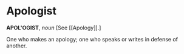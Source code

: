 # Apologist

**APOL'OGIST**, _noun_ \[See [[Apology]].\]

One who makes an apology; one who speaks or writes in defense of another.